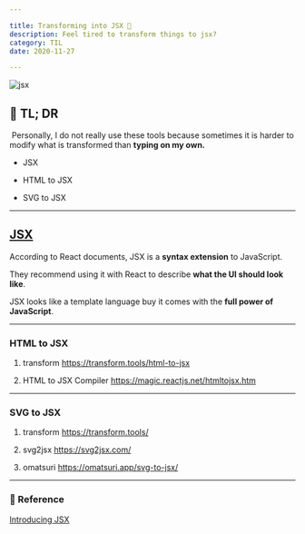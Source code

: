```yaml
---

title: Transforming into JSX 🦾
description: Feel tired to transform things to jsx?
category: TIL
date: 2020-11-27

---
```


![jsx](jsx.png)

## 🤦 TL; DR

​	Personally, I do not really use these tools because sometimes it is harder  to modify what is transformed than **typing on my own.**

- JSX

- HTML to JSX

- SVG to JSX

---

## [JSX](https://en.reactjs.org/docs/introducing-jsx.html)

According to React documents, JSX is a **syntax extension** to JavaScript. 

They recommend using it with React to describe **what the UI should look like**. 

JSX looks like a template language buy it comes with the **full power of JavaScript**.

---

### HTML to JSX

1) transform https://transform.tools/html-to-jsx

2) HTML to JSX Compiler https://magic.reactjs.net/htmltojsx.htm

---

### SVG to JSX

1) transform https://transform.tools/

2) svg2jsx https://svg2jsx.com/

3) omatsuri https://omatsuri.app/svg-to-jsx/

---

### 🔗 Reference

[Introducing JSX](https://en.reactjs.org/docs/introducing-jsx.html)